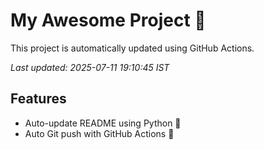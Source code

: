 # My Awesome Project 🚀

This project is automatically updated using GitHub Actions.

_Last updated: 2025-07-11 19:10:45 IST_

## Features
- Auto-update README using Python 🐍
- Auto Git push with GitHub Actions 🤖
